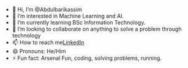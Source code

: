 - 👋 Hi, I’m @Abdulbarikassim
- 👀 I’m interested in Machine Learning and AI.
- 🌱 I’m currently learning BSc Information Technology.
- 💞️ I’m looking to collaborate on anything to solve a problem through technology
- 📫 How to reach me[LinkedIn](https://www.linkedin.com/in/abdulbari-kassim-a86726300)
- 😄 Pronouns: He/Him
- ⚡ Fun fact: Arsenal Fun, coding, solving problems, running.
<!---
Abdulbarikassim/Abdulbarikassim is a ✨ special ✨ repository because its `README.md` (this file) appears on your GitHub profile.
You can click the Preview link to take a look at your changes.
--->
